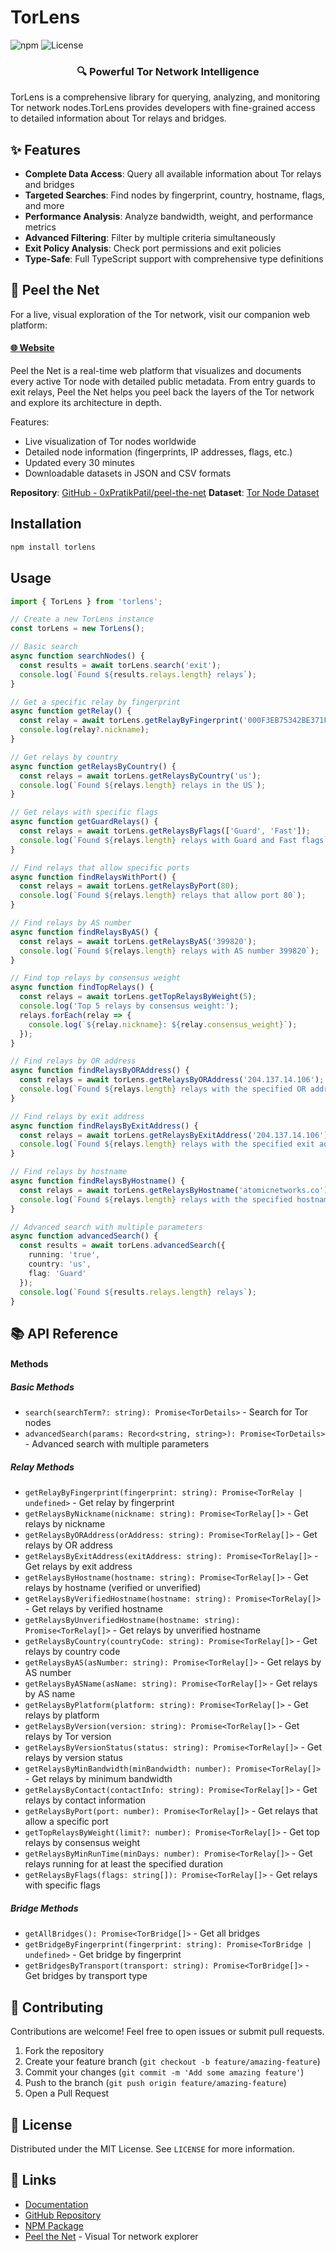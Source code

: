 # TorLens
![npm](https://img.shields.io/npm/v/torlens)
![License](https://img.shields.io/badge/license-MIT-blue)

<div align="center">
  <h3>🔍 Powerful Tor Network Intelligence</h3>
</div>

TorLens is a comprehensive library for querying, analyzing, and monitoring Tor network nodes.TorLens provides developers with fine-grained access to detailed information about Tor relays and bridges.

## ✨ Features

- **Complete Data Access**: Query all available information about Tor relays and bridges
- **Targeted Searches**: Find nodes by fingerprint, country, hostname, flags, and more
- **Performance Analysis**: Analyze bandwidth, weight, and performance metrics
- **Advanced Filtering**: Filter by multiple criteria simultaneously
- **Exit Policy Analysis**: Check port permissions and exit policies
- **Type-Safe**: Full TypeScript support with comprehensive type definitions

## 🧅 Peel the Net

For a live, visual exploration of the Tor network, visit our companion web platform:

#### [🌐 Website](https://peelthenet.pratikpatil.me)

Peel the Net is a real-time web platform that visualizes and documents every active Tor node with detailed public metadata. From entry guards to exit relays, Peel the Net helps you peel back the layers of the Tor network and explore its architecture in depth.

Features:
- Live visualization of Tor nodes worldwide
- Detailed node information (fingerprints, IP addresses, flags, etc.)
- Updated every 30 minutes
- Downloadable datasets in JSON and CSV formats

**Repository**: [GitHub - 0xPratikPatil/peel-the-net](https://github.com/0xPratikPatil/peel-the-net)
**Dataset**: [Tor Node Dataset](https://github.com/0xPratikPatil/peel-the-net/tree/main/dataset)

## Installation

```bash
npm install torlens
```

## Usage

```typescript
import { TorLens } from 'torlens';

// Create a new TorLens instance
const torLens = new TorLens();

// Basic search
async function searchNodes() {
  const results = await torLens.search('exit');
  console.log(`Found ${results.relays.length} relays`);
}

// Get a specific relay by fingerprint
async function getRelay() {
  const relay = await torLens.getRelayByFingerprint('000F3EB75342BE371F1D8D3FAE90890AEB5664EE');
  console.log(relay?.nickname);
}

// Get relays by country
async function getRelaysByCountry() {
  const relays = await torLens.getRelaysByCountry('us');
  console.log(`Found ${relays.length} relays in the US`);
}

// Get relays with specific flags
async function getGuardRelays() {
  const relays = await torLens.getRelaysByFlags(['Guard', 'Fast']);
  console.log(`Found ${relays.length} relays with Guard and Fast flags`);
}

// Find relays that allow specific ports
async function findRelaysWithPort() {
  const relays = await torLens.getRelaysByPort(80);
  console.log(`Found ${relays.length} relays that allow port 80`);
}

// Find relays by AS number
async function findRelaysByAS() {
  const relays = await torLens.getRelaysByAS('399820');
  console.log(`Found ${relays.length} relays with AS number 399820`);
}

// Find top relays by consensus weight
async function findTopRelays() {
  const relays = await torLens.getTopRelaysByWeight(5);
  console.log('Top 5 relays by consensus weight:');
  relays.forEach(relay => {
    console.log(`${relay.nickname}: ${relay.consensus_weight}`);
  });
}

// Find relays by OR address
async function findRelaysByORAddress() {
  const relays = await torLens.getRelaysByORAddress('204.137.14.106');
  console.log(`Found ${relays.length} relays with the specified OR address`);
}

// Find relays by exit address
async function findRelaysByExitAddress() {
  const relays = await torLens.getRelaysByExitAddress('204.137.14.106');
  console.log(`Found ${relays.length} relays with the specified exit address`);
}

// Find relays by hostname
async function findRelaysByHostname() {
  const relays = await torLens.getRelaysByHostname('atomicnetworks.co');
  console.log(`Found ${relays.length} relays with the specified hostname`);
}

// Advanced search with multiple parameters
async function advancedSearch() {
  const results = await torLens.advancedSearch({
    running: 'true',
    country: 'us',
    flag: 'Guard'
  });
  console.log(`Found ${results.relays.length} relays`);
}
```

## 📚 API Reference

#### Methods

##### Basic Methods
- `search(searchTerm?: string): Promise<TorDetails>` - Search for Tor nodes
- `advancedSearch(params: Record<string, string>): Promise<TorDetails>` - Advanced search with multiple parameters

##### Relay Methods
- `getRelayByFingerprint(fingerprint: string): Promise<TorRelay | undefined>` - Get relay by fingerprint
- `getRelaysByNickname(nickname: string): Promise<TorRelay[]>` - Get relays by nickname
- `getRelaysByORAddress(orAddress: string): Promise<TorRelay[]>` - Get relays by OR address
- `getRelaysByExitAddress(exitAddress: string): Promise<TorRelay[]>` - Get relays by exit address
- `getRelaysByHostname(hostname: string): Promise<TorRelay[]>` - Get relays by hostname (verified or unverified)
- `getRelaysByVerifiedHostname(hostname: string): Promise<TorRelay[]>` - Get relays by verified hostname
- `getRelaysByUnverifiedHostname(hostname: string): Promise<TorRelay[]>` - Get relays by unverified hostname
- `getRelaysByCountry(countryCode: string): Promise<TorRelay[]>` - Get relays by country code
- `getRelaysByAS(asNumber: string): Promise<TorRelay[]>` - Get relays by AS number
- `getRelaysByASName(asName: string): Promise<TorRelay[]>` - Get relays by AS name
- `getRelaysByPlatform(platform: string): Promise<TorRelay[]>` - Get relays by platform
- `getRelaysByVersion(version: string): Promise<TorRelay[]>` - Get relays by Tor version
- `getRelaysByVersionStatus(status: string): Promise<TorRelay[]>` - Get relays by version status
- `getRelaysByMinBandwidth(minBandwidth: number): Promise<TorRelay[]>` - Get relays by minimum bandwidth
- `getRelaysByContact(contactInfo: string): Promise<TorRelay[]>` - Get relays by contact information
- `getRelaysByPort(port: number): Promise<TorRelay[]>` - Get relays that allow a specific port
- `getTopRelaysByWeight(limit?: number): Promise<TorRelay[]>` - Get top relays by consensus weight
- `getRelaysByMinRunTime(minDays: number): Promise<TorRelay[]>` - Get relays running for at least the specified duration
- `getRelaysByFlags(flags: string[]): Promise<TorRelay[]>` - Get relays with specific flags

##### Bridge Methods
- `getAllBridges(): Promise<TorBridge[]>` - Get all bridges
- `getBridgeByFingerprint(fingerprint: string): Promise<TorBridge | undefined>` - Get bridge by fingerprint
- `getBridgesByTransport(transport: string): Promise<TorBridge[]>` - Get bridges by transport type

## 🤝 Contributing

Contributions are welcome! Feel free to open issues or submit pull requests.

1. Fork the repository
2. Create your feature branch (`git checkout -b feature/amazing-feature`)
3. Commit your changes (`git commit -m 'Add some amazing feature'`)
4. Push to the branch (`git push origin feature/amazing-feature`)
5. Open a Pull Request

## 📄 License

Distributed under the MIT License. See `LICENSE` for more information.

## 🔗 Links

- [Documentation](https://torlens.pratikpatil.me)
- [GitHub Repository](https://github.com/0xpratikpatil/torlens)
- [NPM Package](https://www.npmjs.com/package/torlens)
- [Peel the Net](https://peelthenet.pratikpatil.me) - Visual Tor network explorer